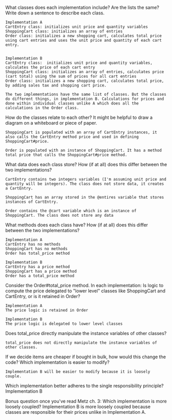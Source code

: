What classes does each implementation include? Are the lists the same?
Write down a sentence to describe each class.

    Implementation A
    CartEntry class: initializes unit price and quantity variables
    ShoppingCart class: initializes an array of entries
    Order class: initializes a new shopping cart, calculates total price using cart entries and uses the unit price and quantity of each cart entry.


    Implementation B
    CartEntry class:  initializes unit price and quantity variables, calculates the price of each cart entry
    ShoppingCart class: initializes an array of entries, calculates price (cart total) using the sum of prices for all cart entries  
    Order class: initializes a new shopping cart, calculates total price, by adding sales tax and shopping cart price.

    The two implementations have the same list of classes. But the classes do different things, in implementation B. Calculations for prices and done within individual classes unlike A which does all the calculations in the Order class.

How do the classes relate to each other? It might be helpful to draw a diagram on a whiteboard or piece of paper.

    ShoppingCart is populated with an array of CartEntry instances, it also calls the CartEntry method price and used in defining ShoppingCart#price.

    Order is populated with an instance of ShoppingCart. It has a method total price that calls the ShoppingCart#price method.


What data does each class store? How (if at all) does this differ between the two implementations?


    CartEntry contains two integers variables (I'm assuming unit price and quantity will be integers). The class does not store data, it creates a CartEntry.

    ShoppingCart has an array stored in the @entires variable that stores instances of CartEntry.

    Order contains the @cart variable which is an instance of ShoppingCart. The class does not store any data

What methods does each class have? How (if at all) does this differ between the two implementations?

    Implementation A
    CartEntry has no methods
    ShoppingCart has no methods
    Order has total_price method

    Implementation B
    CartEntry has a price method
    ShoppingCart has a price method
    Order has a total_price method


Consider the Order#total_price method. In each implementation:
Is logic to compute the price delegated to "lower level" classes like ShoppingCart and CartEntry, or is it retained in Order?

    Implementation A
    The price logic is retained in Order

    Implementation B
    The price logic is delegated to lower level classes

Does total_price directly manipulate the instance variables of other classes?

    total_price does not directly manipulate the instance variables of other classes.

If we decide items are cheaper if bought in bulk, how would this change the code? Which implementation is easier to modify?

    Implementation B will be easier to modify because it is loosely couple. 

Which implementation better adheres to the single responsibility principle?
    Implementation B


Bonus question once you've read Metz ch. 3: Which implementation is more loosely coupled?
    Implementation B is more loosely coupled because classes are responsible for their prices unlike in Implementation A.
